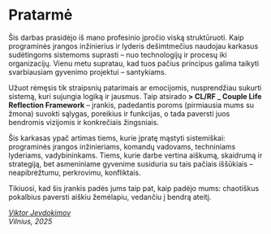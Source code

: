 # Pratarmė

Šis darbas prasidėjo iš mano profesinio įpročio viską struktūruoti. Kaip programinės įrangos inžinierius ir lyderis dešimtmečius naudojau karkasus sudėtingoms sistemoms suprasti – nuo technologijų ir procesų iki organizacijų. Vienu metu supratau, kad tuos pačius principus galima taikyti svarbiausiam gyvenimo projektui – santykiams.

Užuot rėmęsis tik straipsnių patarimais ar emocijomis, nusprendžiau sukurti sistemą, kuri sujungia logiką ir jausmus. Taip atsirado **> CL/RF _ Couple Life Reflection Framework** – įrankis, padedantis poroms (pirmiausia mums su žmona) suvokti sąlygas, poreikius ir funkcijas, o tada paversti juos bendromis vizijomis ir konkrečiais žingsniais.

Šis karkasas ypač artimas tiems, kurie įpratę mąstyti sistemiškai: programinės įrangos inžinieriams, komandų vadovams, techniniams lyderiams, vadybininkams. Tiems, kurie darbe vertina aiškumą, skaidrumą ir strategiją, bet asmeniniame gyvenime susiduria su tais pačiais iššūkiais – neapibrėžtumu, perkrovimu, konfliktais.

Tikiuosi, kad šis įrankis padės jums taip pat, kaip padėjo mums: chaotiškus pokalbius paversti aiškiu žemėlapiu, vedančiu į bendrą ateitį.

_[Viktor Jevdokimov](https://www.linkedin.com/in/viktor-jevdokimov)_<br/>
_Vilnius, 2025_

